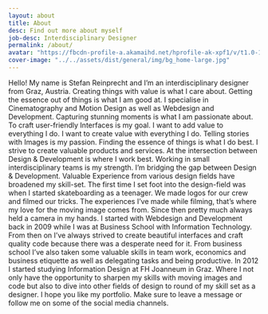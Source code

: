 ```yaml
---
layout: about
title: About
desc: Find out more about myself
job-desc: Interdisciplinary Designer
permalink: /about/
avatar: "https://fbcdn-profile-a.akamaihd.net/hprofile-ak-xpf1/v/t1.0-1/c0.38.320.320/p320x320/10154519_10203391891626507_1625131595_n.jpg?oh=45e0ff57e47b2ddda4bd450e5c7290aa&oe=54E71676&__gda__=1427567812_bf16b38e211db516adc185421a318e78"
cover-image: "../../assets/dist/general/img/bg_home-large.jpg"
---
```


Hello! My name is Stefan Reinprecht and I’m an interdisciplinary  designer from Graz, Austria. Creating things with value is what I care about. Getting the essence out of things is what I am good at. I specialise in Cinematography and Motion Design as well as Webdesign and Development. Capturing stunning moments is what I am passionate about. To craft user-friendly Interfaces is my goal. I want to add value to everything I do. I want to create value with everything I do. Telling stories with Images is my passion. Finding the essence of things is what I do best. I strive to create valuable products and services. At the intersection between Design & Development is where I work best. Working in small interdisciplinary teams is my strength. I’m bridging the gap between Design & Development. Valuable Experience from various design fields have broadened my skill-set. The first time I set foot into the design-field was when I started skateboarding as a teenager. We made logos for our crew and filmed our tricks. The experiences I’ve made while filming, that’s where my love for the moving image comes from. Since then   pretty much always held a camera in my hands. I started with Webdesign and Development back in 2009 while I was at Business School with Information Technology. From then on I’ve always strived to create beautiful interfaces and craft quality code because there was a desperate need for it. From business school I’ve also taken some valuable skills in team work, economics and  business etiquette as well as delegating tasks and being productive. In 2012 I started studying Information Design at FH Joanneum in Graz. Where I not only have the opportunity to sharpen my skills with moving images and code but also to dive into other fields of design to round of my skill set as a designer. I hope you like my portfolio. Make sure to leave a message or follow me on some of the social media channels.
